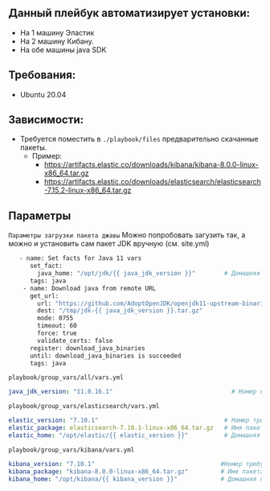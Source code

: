 ## Данный плейбук автоматизирует установки:

- На 1 машину Эластик
- На 2 машину Кибану.
- На обе машины java SDK

## Требования:

- Ubuntu 20.04

## Зависимости:

- Требуется поместить в `./playbook/files`  предварительно скачанные пакеты.
  - Пример:
    - https://artifacts.elastic.co/downloads/kibana/kibana-8.0.0-linux-x86_64.tar.gz
    - https://artifacts.elastic.co/downloads/elasticsearch/elasticsearch-7.15.2-linux-x86_64.tar.gz


## Параметры

`Параметры загрузки пакета джавы` Можно попробовать загузить так, а можно и установить сам пакет JDK вручную (см. site.yml)
```bash
   - name: Set facts for Java 11 vars
      set_fact:
        java_home: "/opt/jdk/{{ java_jdk_version }}"        # Домашняя директорию 
      tags: java
    - name: Download java from remote URL
      get_url:
        url: "https://github.com/AdoptOpenJDK/openjdk11-upstream-binaries/releases/download/jdk-11.0.15%2B10/OpenJDK11U-jdk_x64_linux_11.0.15_10.tar.gz"   # Скачивание пакета с гитхаба
        dest: "/tmp/jdk-{{ java_jdk_version }}.tar.gz"
        mode: 0755
        timeout: 60
        force: true
        validate_certs: false
      register: download_java_binaries
      until: download_java_binaries is succeeded
      tags: java
```

`playbook/group_vars/all/vars.yml`
```yml
java_jdk_version: "11.0.16.1"                                 # Номер версии зависимость с java_home
```


`playbook/group_vars/elasticsearch/vars.yml`
```yml
elastic_version: "7.10.1"                                   # Номер требуемой версии для установки (лучше указать реальный номер исходя из устанавливаемого пакета)
elastic_package: elasticsearch-7.10.1-linux-x86_64.tar.gz   # Имя пакета для установки в папке files
elastic_home: "/opt/elastic/{{ elastic_version }}"          # Домашняя папка
```

`playbook/group_vars/kibana/vars.yml`
```yml
kibana_version: "7.10.1"                                   #Номер требуемой версии для установки (лучше указать реальный номер исходя из устанавливаемого пакета)
kibana_package: "kibana-8.0.0-linux-x86_64.tar.gz"         # Имя пакета для установки в папке files
kibana_home: "/opt/kibana/{{ kibana_version }}"            # Домашняя папка
```

